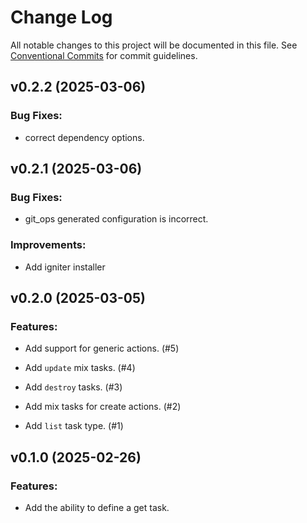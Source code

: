 # Change Log

All notable changes to this project will be documented in this file.
See [Conventional Commits](Https://conventionalcommits.org) for commit guidelines.

<!-- changelog -->

## v0.2.2 (2025-03-06)




### Bug Fixes:

* correct dependency options.

## v0.2.1 (2025-03-06)




### Bug Fixes:

* git_ops generated configuration is incorrect.

### Improvements:

* Add igniter installer

## v0.2.0 (2025-03-05)




### Features:

* Add support for generic actions. (#5)

* Add `update` mix tasks. (#4)

* Add `destroy` tasks. (#3)

* Add mix tasks for create actions. (#2)

* Add `list` task type. (#1)

## v0.1.0 (2025-02-26)




### Features:

* Add the ability to define a get task.
